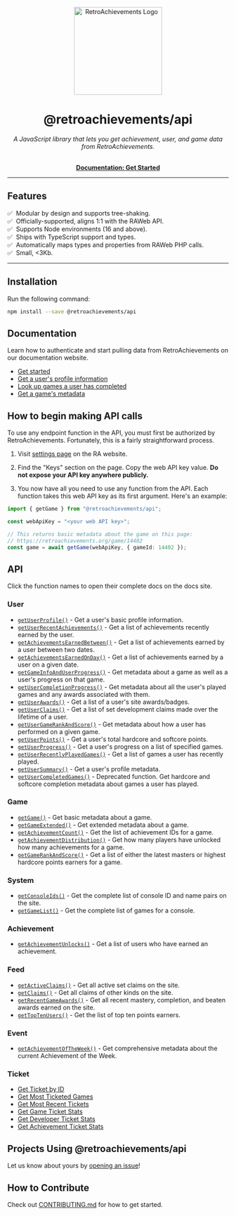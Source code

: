 <p align="center" dir="auto"><a href="https://retroachievements.org" rel="nofollow"><img src="https://raw.githubusercontent.com/RetroAchievements/RAWeb/master/public/assets/images/ra-icon.webp" width="200" alt="RetroAchievements Logo" style="max-width: 100%;"></a></p>
<h1 align="center">@retroachievements/api</h1>

<p align="center">
  <i>A JavaScript library that lets you get achievement, user, and game data from RetroAchievements.</i>
  <br /><br />
</p>

<p align="center">
  <a href="https://api-docs.retroachievements.org/getting-started.html"><strong>Documentation: Get Started</strong></a>
  <br />
</p>

<hr />

## Features

✅ &nbsp;Modular by design and supports tree-shaking.  
✅ &nbsp;Officially-supported, aligns 1:1 with the RAWeb API.  
✅ &nbsp;Supports Node environments (16 and above).  
✅ &nbsp;Ships with TypeScript support and types.  
✅ &nbsp;Automatically maps types and properties from RAWeb PHP calls.  
✅ &nbsp;Small, <3Kb.

<hr />

## Installation

Run the following command:

```bash
npm install --save @retroachievements/api
```

## Documentation

Learn how to authenticate and start pulling data from RetroAchievements on our documentation website.

- [Get started](https://api-docs.retroachievements.org/getting-started.html)
- [Get a user's profile information](https://api-docs.retroachievements.org/v1/get-user-profile.html)
- [Look up games a user has completed](https://api-docs.retroachievements.org/v1/get-user-progress.html)
- [Get a game's metadata](https://api-docs.retroachievements.org/v1/get-game-extended.html)

## How to begin making API calls

To use any endpoint function in the API, you must first be authorized by RetroAchievements. Fortunately, this is a fairly straightforward process.

1. Visit [settings page](https://retroachievements.org/settings) on the RA website.

2. Find the "Keys" section on the page. Copy the web API key value. **Do not expose your API key anywhere publicly.**

3. You now have all you need to use any function from the API. Each function takes this web API key as its first argument. Here's an example:

```ts
import { getGame } from "@retroachievements/api";

const webApiKey = "<your web API key>";

// This returns basic metadata about the game on this page:
// https://retroachievements.org/game/14402
const game = await getGame(webApiKey, { gameId: 14402 });
```

## API

Click the function names to open their complete docs on the docs site.

### User

- [`getUserProfile()`](https://api-docs.retroachievements.org/v1/get-user-profile.html) - Get a user's basic profile information.
- [`getUserRecentAchievements()`](https://api-docs.retroachievements.org/v1/get-user-recent-achievements.html) - Get a list of achievements recently earned by the user.
- [`getAchievementsEarnedBetween()`](https://api-docs.retroachievements.org/v1/get-achievements-earned-between.html) - Get a list of achievements earned by a user between two dates.
- [`getAchievementsEarnedOnDay()`](https://api-docs.retroachievements.org/v1/get-achievements-earned-on-day.html) - Get a list of achievements earned by a user on a given date.
- [`getGameInfoAndUserProgress()`](https://api-docs.retroachievements.org/v1/get-game-info-and-user-progress.html) - Get metadata about a game as well as a user's progress on that game.
- [`getUserCompletionProgress()`](https://api-docs.retroachievements.org/v1/get-user-completion-progress.html) - Get metadata about all the user's played games and any awards associated with them.
- [`getUserAwards()`](https://api-docs.retroachievements.org/v1/get-user-awards.html) - Get a list of a user's site awards/badges.
- [`getUserClaims()`](https://api-docs.retroachievements.org/v1/get-user-claims.html) - Get a list of set development claims made over the lifetime of a user.
- [`getUserGameRankAndScore()`](https://api-docs.retroachievements.org/v1/get-user-game-rank-and-score.html) - Get metadata about how a user has performed on a given game.
- [`getUserPoints()`](https://api-docs.retroachievements.org/v1/get-user-points.html) - Get a user's total hardcore and softcore points.
- [`getUserProgress()`](https://api-docs.retroachievements.org/v1/get-user-progress.html) - Get a user's progress on a list of specified games.
- [`getUserRecentlyPlayedGames()`](https://api-docs.retroachievements.org/v1/get-user-recently-played-games.html) - Get a list of games a user has recently played.
- [`getUserSummary()`](https://api-docs.retroachievements.org/v1/get-user-summary.html) - Get a user's profile metadata.
- [`getUserCompletedGames()`](https://api-docs.retroachievements.org/v1/get-user-completed-games.html) - Deprecated function. Get hardcore and softcore completion metadata about games a user has played.

### Game

- [`getGame()`](https://api-docs.retroachievements.org/v1/get-game.html) - Get basic metadata about a game.
- [`getGameExtended()`](https://api-docs.retroachievements.org/v1/get-game-extended.html) - Get extended metadata about a game.
- [`getAchievementCount()`](https://api-docs.retroachievements.org/v1/get-achievement-count.html) - Get the list of achievement IDs for a game.
- [`getAchievementDistribution()`](https://api-docs.retroachievements.org/v1/get-achievement-distribution.html) - Get how many players have unlocked how many achievements for a game.
- [`getGameRankAndScore()`](https://api-docs.retroachievements.org/v1/get-game-rank-and-score.html) - Get a list of either the latest masters or highest hardcore points earners for a game.

### System

- [`getConsoleIds()`](https://api-docs.retroachievements.org/v1/get-console-ids.html) - Get the complete list of console ID and name pairs on the site.
- [`getGameList()`](https://api-docs.retroachievements.org/v1/get-game-list.html) - Get the complete list of games for a console.

### Achievement

- [`getAchievementUnlocks()`](https://api-docs.retroachievements.org/v1/get-achievement-unlocks.html) - Get a list of users who have earned an achievement.

### Feed

- [`getActiveClaims()`](https://api-docs.retroachievements.org/v1/get-active-claims.html) - Get all active set claims on the site.
- [`getClaims()`](https://api-docs.retroachievements.org/v1/get-claims.html) - Get all claims of other kinds on the site.
- [`getRecentGameAwards()`](https://api-docs.retroachievements.org/v1/get-recent-game-awards.html) - Get all recent mastery, completion, and beaten awards earned on the site.
- [`getTopTenUsers()`](https://api-docs.retroachievements.org/v1/get-top-ten-users.html) - Get the list of top ten points earners.

### Event

- [`getAchievementOfTheWeek()`](https://api-docs.retroachievements.org/v1/get-achievement-of-the-week.html) - Get comprehensive metadata about the current Achievement of the Week.

### Ticket

- [Get Ticket by ID](https://api-docs.retroachievements.org/v1/get-ticket-data/get-ticket-by-id.html)
- [Get Most Ticketed Games](https://api-docs.retroachievements.org/v1/get-ticket-data/get-most-ticketed-games.html)
- [Get Most Recent Tickets](https://api-docs.retroachievements.org/v1/get-ticket-data/get-most-recent-tickets.html)
- [Get Game Ticket Stats](https://api-docs.retroachievements.org/v1/get-ticket-data/get-game-ticket-stats.html)
- [Get Developer Ticket Stats](https://api-docs.retroachievements.org/v1/get-ticket-data/get-developer-ticket-stats.html)
- [Get Achievement Ticket Stats](https://api-docs.retroachievements.org/v1/get-ticket-data/get-achievement-ticket-stats.html)

## Projects Using @retroachievements/api

Let us know about yours by [opening an issue](https://github.com/RetroAchievements/api-js/issues/new)!

## How to Contribute

Check out [CONTRIBUTING.md](https://github.com/RetroAchievements/api-js/blob/main/CONTRIBUTING.md) for how to get started.
